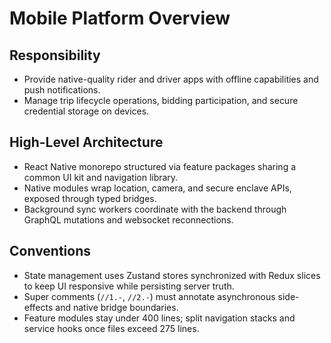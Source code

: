 # Mobile Platform Overview

## Responsibility
- Provide native-quality rider and driver apps with offline capabilities and push notifications.
- Manage trip lifecycle operations, bidding participation, and secure credential storage on devices.

## High-Level Architecture
- React Native monorepo structured via feature packages sharing a common UI kit and navigation library.
- Native modules wrap location, camera, and secure enclave APIs, exposed through typed bridges.
- Background sync workers coordinate with the backend through GraphQL mutations and websocket reconnections.

## Conventions
- State management uses Zustand stores synchronized with Redux slices to keep UI responsive while persisting server truth.
- Super comments (`//1.-`, `//2.-`) must annotate asynchronous side-effects and native bridge boundaries.
- Feature modules stay under 400 lines; split navigation stacks and service hooks once files exceed 275 lines.
